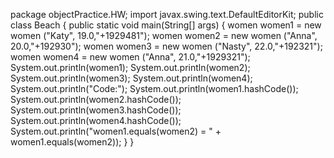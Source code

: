 package objectPractice.HW;
import javax.swing.text.DefaultEditorKit;
public class Beach {
    public static void main(String[] args) {
        women women1 = new women ("Katy",
                    19.0,"+1929481");
        women women2 = new women ("Anna",
                    20.0,"+192930");
        women women3 = new women ("Nasty",
                    22.0,"+192321");
        women women4 = new women ("Anna",
                    21.0,"+1929321");
        System.out.println(women1);
        System.out.println(women2);
        System.out.println(women3);
        System.out.println(women4);
        System.out.println("Code:");
        System.out.println(women1.hashCode());
        System.out.println(women2.hashCode());
        System.out.println(women3.hashCode());
        System.out.println(women4.hashCode());
        System.out.println("women1.equals(women2) = " + women1.equals(women2));
    }
}

